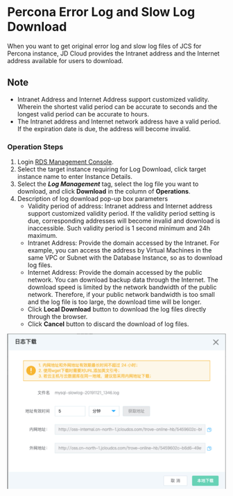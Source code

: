 # Percona Error Log and Slow Log Download
When you want to get original error log and slow log files of JCS for Percona instance, JD Cloud provides the Intranet address and the Internet address available for users to download.

## Note
* Intranet Address and Internet Address support customized validity. Wherein the shortest valid period can be accurate to seconds and the longest valid period can be accurate to hours.
* The Intranet address and Internet network address have a valid period. If the expiration date is due, the address will become invalid.

### Operation Steps
1. Login [RDS Management Console](https://rds-console.jdcloud.com/database).
2. Select the target instance requiring for Log Download, click target instance name to enter Instance Details.
3. Select the ***Log Management*** tag, select the log file you want to download, and click **Download** in the column of **Operations**.
4. Description of log download pop-up box parameters
    * Validity period of address: Intranet address and Internet address support customized validity period. If the validity period setting is due, corresponding addresses will become invalid and download is inaccessible. Such validity period is 1 second minimum and 24h maximum.
    * Intranet Address: Provide the domain accessed by the Intranet. For example, you can access the address by Virtual Machines in the same VPC or Subnet with the Database Instance, so as to download log files.
    * Internet Address: Provide the domain accessed by the public network. You can download backup data through the Internet. The download speed is limited by the network bandwidth of the public network. Therefore, if your public network bandwidth is too small and the log file is too large, the download time will be longer.
    * Click **Local Download** button to download the log files directly through the browser.
    * Click **Cancel** button to discard the download of log files.

![截图](../../../../../../image/RDS/log-download.jpg)

